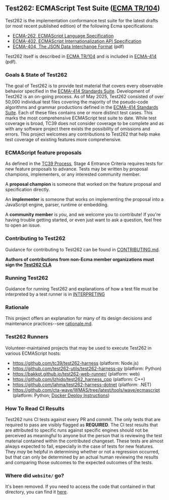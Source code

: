 ## Test262: ECMAScript Test Suite ([ECMA TR/104](http://ecma-international.org/publications/techreports/E-TR-104.htm))


Test262 is the implementation conformance test suite for the latest drafts (or most recent published edition) of the following Ecma specifications: 

- [ECMA-262, ECMAScript Language Specification](https://tc39.github.io/ecma262/)
- [ECMA-402, ECMAScript Internationalization API Specification](https://tc39.github.io/ecma402/) 
- [ECMA-404, The JSON Data Interchange Format](https://www.ecma-international.org/publications/files/ECMA-ST/ECMA-404.pdf) (pdf)

Test262 itself is described in [ECMA TR/104]((http://ecma-international.org/publications/techreports/E-TR-104.htm)) and is included in [ECMA-414](http://www.ecma-international.org/publications/files/ECMA-ST/ECMA-414.pdf) (pdf).

### Goals & State of Test262

The goal of Test262 is to provide test material that covers every observable behavior specified in the [ECMA-414 Standards Suite](http://www.ecma-international.org/publications/files/ECMA-ST/ECMA-414.pdf). Development of Test262 is an on-going process. As of May 2025, Test262 consisted of over 50,000 individual test files covering the majority of the pseudo-code algorithms and grammar productions defined in the [ECMA-414 Standards Suite](http://www.ecma-international.org/publications/files/ECMA-ST/ECMA-414.pdf). Each of these files contains one or more distinct test cases. This marks the most comprehensive ECMAScript test suite to date. While test coverage is broad, TC39 does not consider coverage to be complete and as with any software project there exists the possibility of omissions and errors. This project welcomes any contributions to Test262 that help make test coverage of existing features more comprehensive.


### ECMAScript feature proposals

As defined in the [TC39 Process](https://tc39.github.io/process-document/), Stage 4 Entrance Criteria requires tests for new feature proposals to advance. Tests may be written by proposal champions, implementers, or any interested community member. 

A **proposal champion** is someone that worked on the feature proposal and specification directly.

An **implementer** is someone that works on implementing the proposal into a JavaScript engine, parser, runtime or embedding. 
 
A **community member** is _you_, and we welcome you to contribute! If you're having trouble getting started, or even just want to ask a question, feel free to open an issue. 

### Contributing to Test262

Guidance for contributing to Test262 can be found in [CONTRIBUTING.md](./CONTRIBUTING.md). 

**Authors of contributions from non-Ecma member organizations must sign the [Test262 CLA](http://tc39.github.io/test262-cla)**

### Running Test262

Guidance for running Test262 and explanations of how a test file must be interpreted by a test runner is in [INTERPRETING](./INTERPRETING.md)

### Rationale

This project offers an explanation for many of its design decisions and maintenance practices--see [rationale.md](./docs/rationale.md).

### Test262 Runners

Volunteer-maintained projects that may be used to execute Test262 in various ECMAScript hosts:

- https://github.com/tc39/test262-harness (platform: Node.js)
- https://github.com/test262-utils/test262-harness-py (platform: Python)
- https://bakkot.github.io/test262-web-runner/ (platform: web)
- https://github.com/Izhido/test262_harness_cpp (platform: C++)
- https://github.com/lahma/test262-harness-dotnet (platform: .NET)
- https://github.com/cta-wave/WMAS/tree/latest/tools/wave/ecmascript (platform: Python; [Docker Deploy Instructions](https://github.com/cta-wave/WMAS-deploy/tree/wmas-latest))

### How To Read CI Results

Test262 runs CI tests against every PR and commit. The only tests that are required to pass are visibly flagged as **REQUIRED**. The CI test results that are attributed to specific runs against specific engines should not be perceived as meaningful to anyone but the person that is reviewing the test material contained within the contributed changeset. These tests are almost always expected to fail, especially in the case of tests for new features. They _may_ be helpful in determining whether or not a regression occurred, but that can only be determined by an actual human reviewing the results and comparing those outcomes to the expected outcomes of the tests.



### Where did `website/` go?

It's been removed. If you need to access the code that contained in that directory, you can find it [here](https://github.com/tc39/test262/tree/3fac29109a4e86142796ec89c4c381c5ca255e94/website).
